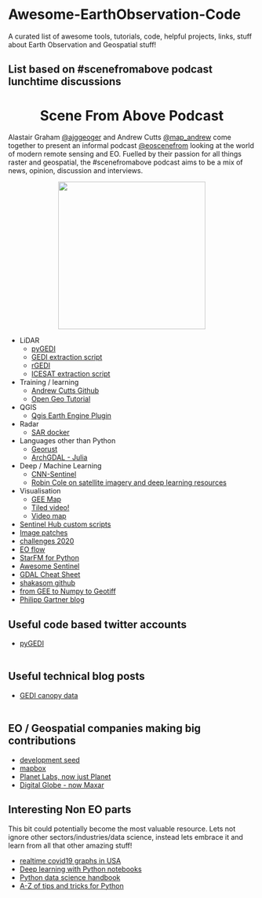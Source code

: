 # Awesome-EarthObservation-Code
A curated list of awesome tools, tutorials, code, helpful projects, links, stuff about Earth Observation and Geospatial stuff!

## List based on #scenefromabove podcast lunchtime discussions

<div align="center">

# Scene From Above Podcast
</div>

Alastair Graham [@ajggeoger](https://twitter.com/ajggeoger) and Andrew Cutts [@map_andrew](https://twitter.com/map_andrew) come together to present an informal podcast [@eoscenefrom](https://twitter.com/eoscenefrom) looking at the world of modern remote sensing and EO.
Fuelled by their passion for all things raster and geospatial, the #scenefromabove podcast aims to be a mix of news, opinion, discussion and interviews. <br>


<p align="center">
  <img width="300" height="300" src="https://geogerservices.files.wordpress.com/2018/06/scenefromabovepodcast.jpg?w=300&h=300">
</p>


* LiDAR
  * [pyGEDI](https://github.com/EduinHSERNA/pyGEDI)
  * [GEDI extraction script](https://gist.github.com/KMarkert/c68ccf53260d7b775b836bf2e11e2ec3)
  * [rGEDI](https://github.com/carlos-alberto-silva/rGEDI)
  * [ICESAT extraction script](https://gist.github.com/bzgeo/950f3db986b3513311ed42efe2395171)
* Training / learning
  * [Andrew Cutts Github](https://github.com/acgeospatial)
  * [Open Geo Tutorial](https://github.com/patrickcgray/open-geo-tutorial)
* QGIS
  * [Qgis Earth Engine Plugin](https://github.com/gee-community/qgis-earthengine-plugin)
* Radar
  * [SAR docker](https://github.com/mortcanty/SARDocker)
* Languages other than Python
  * [Georust](https://github.com/georust)
  * [ArchGDAL - Julia](https://github.com/yeesian/ArchGDAL.jl)
* Deep / Machine Learning
  * [CNN-Sentinel](https://github.com/jensleitloff/CNN-Sentinel)
  * [Robin Cole on satellite imagery and deep learning resources](https://github.com/robmarkcole/satellite-image-deep-learning)
* Visualisation
  * [GEE Map](https://github.com/giswqs/geemap)
  * [Tiled video!](http://gena.github.io/experiments/mapbox/debug/tiled-video-no2.html)
  * [Video map](https://github.com/openearth/videomap)
* [Sentinel Hub custom scripts](https://github.com/sentinel-hub/custom-scripts)
* [Image patches](https://github.com/Vooban/Smoothly-Blend-Image-Patches)
* [challenges 2020](https://github.com/esowc/challenges_2020)
* [EO flow](https://github.com/sentinel-hub/eo-flow)
* [StarFM for Python](https://github.com/nmileva/starfm4py)
* [Awesome Sentinel](https://github.com/Fernerkundung/awesome-sentinel)
* [GDAL Cheat Sheet](https://github.com/dwtkns/gdal-cheat-sheet)
* [shakasom github](https://github.com/shakasom)
* [from GEE to Numpy to Geotiff](https://mygeoblog.com/2017/10/06/from-gee-to-numpy-to-geotiff/)
* [Philipp Gartner blog](https://philippgaertner.github.io/)

## Useful code based twitter accounts
* [pyGEDI](https://twitter.com/pyGEDI)<br><br>

## Useful technical blog posts
* [GEDI canopy data](https://medium.com/@abt0020/extracting-canopy-height-with-gedi-data-5af8c87df158)<br><br>

## EO / Geospatial companies making big contributions
* [development seed](https://github.com/developmentseed)
* [mapbox](https://github.com/mapbox)
* [Planet Labs, now just Planet](https://github.com/planetlabs)
* [Digital Globe - now Maxar](https://github.com/DigitalGlobe)

## Interesting Non EO parts
This bit could potentially become the most valuable resource. Lets not ignore other sectors/industries/data science, instead lets embrace it and learn from all that other amazing stuff!
* [realtime covid19 graphs in USA](https://github.com/k-sys/covid-19)
* [Deep learning with Python notebooks](https://github.com/fchollet/deep-learning-with-python-notebooks)
* [Python data science handbook](https://jakevdp.github.io/PythonDataScienceHandbook/)
* [A-Z of tips and tricks for Python](https://www.freecodecamp.org/news/an-a-z-of-useful-python-tricks-b467524ee747/)
